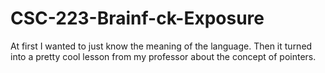 # CSC-223-Brainf-ck-Exposure
At first I wanted to just know the meaning of the language.  Then it turned into a pretty cool lesson from my professor about the concept of pointers.  
